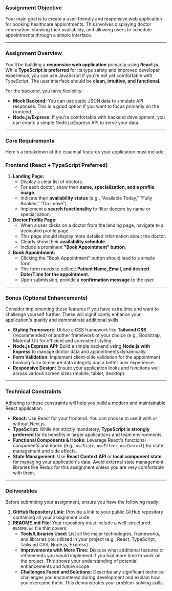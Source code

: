 ### Assignment Objective

Your main goal is to create a user-friendly and responsive web application for booking healthcare appointments. This involves displaying doctor information, showing their availability, and allowing users to schedule appointments through a simple interface.

---

### Assignment Overview

You'll be building a **responsive web application** primarily using **React.js**. While **TypeScript is preferred** for its type safety and improved developer experience, you can use JavaScript if you're not yet comfortable with TypeScript. The user interface should be **clean, intuitive, and functional**.

For the backend, you have flexibility:

- **Mock Backend:** You can use static JSON data to simulate API responses. This is a good option if you want to focus primarily on the frontend.
- **Node.js/Express:** If you're comfortable with backend development, you can create a simple Node.js/Express API to serve your data.

---

### Core Requirements

Here's a breakdown of the essential features your application must include:

### Frontend (React + TypeScript Preferred)

1. **Landing Page:**
    - Display a clear list of doctors.
    - For each doctor, show their **name, specialization, and a profile image**.
    - Indicate their **availability status** (e.g., "Available Today," "Fully Booked," "On Leave").
    - Implement a **search functionality** to filter doctors by name or specialization.
2. **Doctor Profile Page:**
    - When a user clicks on a doctor from the landing page, navigate to a dedicated profile page.
    - This page should display more detailed information about the doctor.
    - Clearly show their **availability schedule**.
    - Include a prominent **"Book Appointment" button**.
3. **Book Appointment:**
    - Clicking the "Book Appointment" button should lead to a simple form.
    - The form needs to collect: **Patient Name, Email, and desired Date/Time for the appointment.**
    - Upon submission, provide a **confirmation message** to the user.

---

### Bonus (Optional Enhancements)

Consider implementing these features if you have extra time and want to challenge yourself further. These will significantly enhance your application's quality and demonstrate additional skills.

- **Styling Framework:** Utilize a CSS framework like **Tailwind CSS** (recommended) or another framework of your choice (e.g., Bootstrap, Material-UI) for efficient and consistent styling.
- **Node.js Express API:** Build a simple backend using **Node.js with Express** to manage doctor data and appointments dynamically.
- **Form Validation:** Implement client-side validation for the appointment booking form to ensure data integrity and a better user experience.
- **Responsive Design:** Ensure your application looks and functions well across various screen sizes (mobile, tablet, desktop).

---

### Technical Constraints

Adhering to these constraints will help you build a modern and maintainable React application.

- **React:** Use React for your frontend. You can choose to use it with or without Next.js.
- **TypeScript:** While not strictly mandatory, **TypeScript is strongly preferred** for its benefits in larger applications and team environments.
- **Functional Components & Hooks:** Leverage React's functional components and hooks (e.g., `useState`, `useEffect`, `useContext`) for state management and side effects.
- **State Management:** Use **React Context API** or **local component state** for managing your application's data. Avoid external state management libraries like Redux for this assignment unless you are very comfortable with them.

---

### Deliverables

Before submitting your assignment, ensure you have the following ready:

1. **GitHub Repository Link:** Provide a link to your public GitHub repository containing all your assignment code.
2. **README.md File:** Your repository must include a well-structured `README.md` file that covers:
    - **Tools/Libraries Used:** List all the major technologies, frameworks, and libraries you utilized in your project (e.g., React, TypeScript, Tailwind CSS, Node.js, Express).
    - **Improvements with More Time:** Discuss what additional features or refinements you would implement if you had more time to work on the project. This shows your understanding of potential enhancements and future scope.
    - **Challenges Faced and Solutions:** Describe any significant technical challenges you encountered during development and explain how you overcame them. This demonstrates your problem-solving skills.
